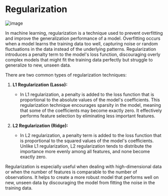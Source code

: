 # Regularization

![image](https://github.com/vassa33/alu-machine_learning/assets/61325877/84ddbf3d-0056-468b-8ee9-f2a782b26315)


In machine learning, regularization is a technique used to prevent overfitting and improve the generalization performance of a model. Overfitting occurs when a model learns the training data too well, capturing noise or random fluctuations in the data instead of the underlying patterns. Regularization introduces a penalty term to the model's loss function, discouraging overly complex models that might fit the training data perfectly but struggle to generalize to new, unseen data.

There are two common types of regularization techniques:

1. **L1 Regularization (Lasso):**
   - In L1 regularization, a penalty is added to the loss function that is proportional to the absolute values of the model's coefficients. This regularization technique encourages sparsity in the model, meaning that some of the coefficients may become exactly zero. It effectively performs feature selection by eliminating less important features.


2. **L2 Regularization (Ridge):**
   - In L2 regularization, a penalty term is added to the loss function that is proportional to the squared values of the model's coefficients. Unlike L1 regularization, L2 regularization tends to distribute the importance more evenly among all features, and none become exactly zero.


Regularization is especially useful when dealing with high-dimensional data or when the number of features is comparable to the number of observations. It helps to create a more robust model that performs well on new, unseen data by discouraging the model from fitting the noise in the training data.
